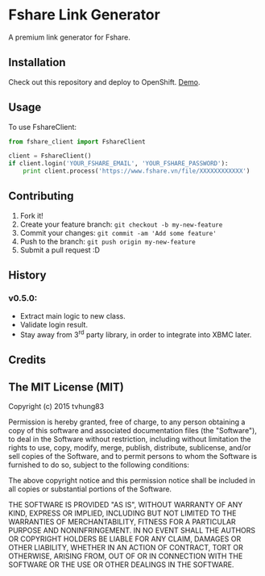 # Fshare Link Generator

A premium link generator for Fshare.

## Installation

Check out this repository and deploy to OpenShift. [Demo](https://tvhung83.github.io/fshare).

## Usage

To use FshareClient:

```python
from fshare_client import FshareClient

client = FshareClient()
if client.login('YOUR_FSHARE_EMAIL', 'YOUR_FSHARE_PASSWORD'):
	print client.process('https://www.fshare.vn/file/XXXXXXXXXXXX')
```

## Contributing

1. Fork it!
2. Create your feature branch: `git checkout -b my-new-feature`
3. Commit your changes: `git commit -am 'Add some feature'`
4. Push to the branch: `git push origin my-new-feature`
5. Submit a pull request :D

## History

### v0.5.0:
* Extract main logic to new class.
* Validate login result.
* Stay away from 3<sup>rd</sup> party library, in order to integrate into XBMC later.

## Credits

## The MIT License (MIT)

Copyright (c) 2015 tvhung83

Permission is hereby granted, free of charge, to any person obtaining a copy
of this software and associated documentation files (the "Software"), to deal
in the Software without restriction, including without limitation the rights
to use, copy, modify, merge, publish, distribute, sublicense, and/or sell
copies of the Software, and to permit persons to whom the Software is
furnished to do so, subject to the following conditions:

The above copyright notice and this permission notice shall be included in
all copies or substantial portions of the Software.

THE SOFTWARE IS PROVIDED "AS IS", WITHOUT WARRANTY OF ANY KIND, EXPRESS OR
IMPLIED, INCLUDING BUT NOT LIMITED TO THE WARRANTIES OF MERCHANTABILITY,
FITNESS FOR A PARTICULAR PURPOSE AND NONINFRINGEMENT. IN NO EVENT SHALL THE
AUTHORS OR COPYRIGHT HOLDERS BE LIABLE FOR ANY CLAIM, DAMAGES OR OTHER
LIABILITY, WHETHER IN AN ACTION OF CONTRACT, TORT OR OTHERWISE, ARISING FROM,
OUT OF OR IN CONNECTION WITH THE SOFTWARE OR THE USE OR OTHER DEALINGS IN
THE SOFTWARE.